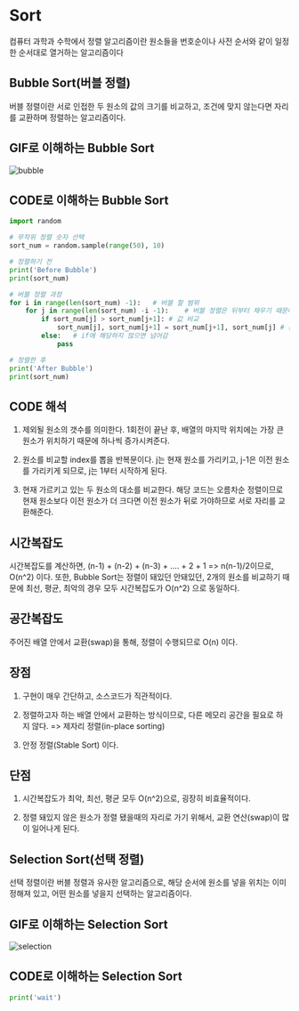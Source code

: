 # Sort
컴퓨터 과학과 수학에서 정렬 알고리즘이란 원소들을 번호순이나 사전 순서와 같이 일정한 순서대로 열거하는 알고리즘이다
## Bubble Sort(버블 정렬)
버블 정렬이란 서로 인접한 두 원소의 값의 크기를 비교하고, 조건에 맞지 않는다면 자리를 교환하며 정렬하는 알고리즘이다.
## GIF로 이해하는 Bubble Sort
![bubble](https://user-images.githubusercontent.com/112944851/232243712-2bd099c0-f642-40e9-b1b4-2ca8db1b2775.gif)
## CODE로 이해하는 Bubble Sort
```python
import random

# 무작위 정렬 숫자 선택
sort_num = random.sample(range(50), 10)

# 정렬하기 전
print('Before Bubble')
print(sort_num)

# 버블 정렬 과정
for i in range(len(sort_num) -1):   # 버블 할 범위
    for j in range(len(sort_num) -i -1):    # 버블 정렬은 뒤부터 채우기 때문에 한칸씩 앞으로 당김
        if sort_num[j] > sort_num[j+1]: # 값 비교
            sort_num[j], sort_num[j+1] = sort_num[j+1], sort_num[j] # 순서를 바꿈
        else:   # if에 해당하지 않으면 넘어감
            pass

# 정렬한 후
print('After Bubble')
print(sort_num)
```
## CODE 해석
1. 제외될 원소의 갯수를 의미한다. 1회전이 끝난 후, 배열의 마지막 위치에는 가장 큰 원소가 위치하기 때문에 하나씩 증가시켜준다.

2. 원소를 비교할 index를 뽑을 반복문이다. j는 현재 원소를 가리키고, j-1은 이전 원소를 가리키게 되므로, j는 1부터 시작하게 된다.

3. 현재 가르키고 있는 두 원소의 대소를 비교한다. 해당 코드는 오름차순 정렬이므로 현재 원소보다 이전 원소가 더 크다면 이전 원소가 뒤로 가야하므로 서로 자리를 교환해준다.
## 시간복잡도
시간복잡도를 계산하면, (n-1) + (n-2) + (n-3) + .... + 2 + 1 => n(n-1)/2이므로, O(n^2) 이다. 또한, Bubble Sort는 정렬이 돼있던 안돼있던, 2개의 원소를 비교하기 때문에 최선, 평균, 최악의 경우 모두 시간복잡도가 O(n^2) 으로 동일하다.
## 공간복잡도
주어진 배열 안에서 교환(swap)을 통해, 정렬이 수행되므로 O(n) 이다.
## 장점
1. 구현이 매우 간단하고, 소스코드가 직관적이다.

2. 정렬하고자 하는 배열 안에서 교환하는 방식이므로, 다른 메모리 공간을 필요로 하지 않다. => 제자리 정렬(in-place sorting)

3. 안정 정렬(Stable Sort) 이다.
## 단점
1. 시간복잡도가 최악, 최선, 평균 모두 O(n^2)으로, 굉장히 비효율적이다.
 
2. 정렬 돼있지 않은 원소가 정렬 됐을때의 자리로 가기 위해서, 교환 연산(swap)이 많이 일어나게 된다.

## Selection Sort(선택 정렬)
선택 정렬이란 버블 정렬과 유사한 알고리즘으로, 해당 순서에 원소를 넣을 위치는 이미 정해져 있고, 어떤 원소를 넣을지 선택하는 알고리즘이다.
## GIF로 이해하는 Selection Sort
![selection](https://user-images.githubusercontent.com/112944851/232245480-5037eff2-87f4-40d5-9348-5086820da7d5.gif)
## CODE로 이해하는 Selection Sort
```python
print('wait')
```
